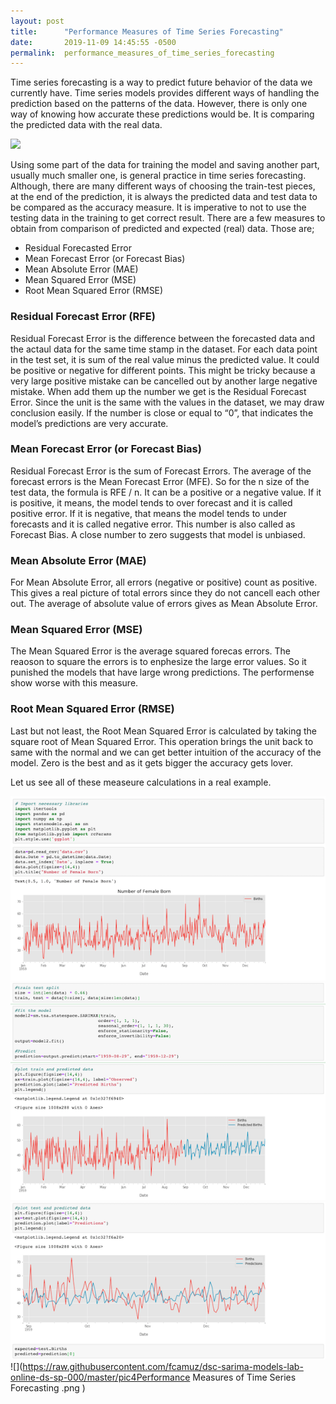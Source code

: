 ```yaml
---
layout: post
title:      "Performance Measures of Time Series Forecasting"
date:       2019-11-09 14:45:55 -0500
permalink:  performance_measures_of_time_series_forecasting
---
```



Time series forecasting is a way to predict future behavior of the data we currently have. Time series models provides different ways of handling the prediction based  on the patterns of the data. However, there is only one way of knowing how accurate these predictions would be. It is comparing the predicted data with the real data. 

![](https://dr5dymrsxhdzh.cloudfront.net/blog/images/a9c500b24/2019/10/investment-theme-stockmarket-and-finance-business-analysis-with-picture-id1127753940.jpg)

Using some part of the data for training the model and saving another part, usually much smaller one, is general practice in time series forecasting. Although, there are many different ways of choosing the train-test pieces, at the end of the prediction, it is always the predicted data and test data to be compared as the accuracy measure. It is imperative to not to use the testing data in the training to get correct result.
There are a few measures to obtain from comparison of predicted and expected (real) data. Those are;

-	Residual Forecasted Error 
-	Mean Forecast Error (or Forecast Bias)
-	Mean Absolute Error (MAE)
-	Mean Squared Error (MSE)
-	Root Mean Squared Error (RMSE)

### Residual Forecast Error (RFE)
Residual Forecast Error is the difference between the forecasted data and the actaul data for the same time stamp in the dataset. For each data point in the test set, it is sum of the real value minus the predicted value. It could be positive or negative for different points. This might be tricky because a very large positive mistake can be cancelled out by another large negative mistake. When add them up the number we get is the Residual Forecast Error. Since the unit is the same with the values in the dataset, we may draw conclusion easily. If the number is close or equal to “0”, that indicates the model’s predictions are very accurate. 

### Mean Forecast Error (or Forecast Bias)
Residual Forecast Error is the sum of Forecast Errors. The average of the forecast errors is the Mean Forecast Error (MFE). So for the n size of the test data, the formula is RFE / n. It can be a positive or a negative value. If it is positive, it means, the model tends to over forecast and it is called positive error. If it is negative, that means the model tends to under forecasts and it is called negative error. This number is also called as Forecast Bias. A close number to zero suggests that model is unbiased. 
### Mean Absolute Error (MAE)
For Mean Absolute Error, all errors (negative or positive) count as positive. This gives a real picture of total errors since they do not cancell each other out.  The average of absolute value of errors gives as Mean Absolute Error.

### Mean Squared Error (MSE)
The Mean Squared Error is the average squared forecas errors. The reaoson to square the errors is to enphesize the large error values.  So it punished the models that have large wrong predictions.  The performense show worse with this measure. 

### Root Mean Squared Error (RMSE)
Last but not least, the Root Mean Squared Error is calculated by taking the square root of Mean Squared Error.  This operation brings the unit back to same with the normal and we can get better intuition of the accuracy of the model. Zero is the best and as it gets bigger the accuracy gets lover.  


Let us see all of these measeure calculations in a real example. 

![](https://raw.githubusercontent.com/fcamuz/dsc-sarima-models-lab-online-ds-sp-000/master/pic1.png  ) 
![](https://raw.githubusercontent.com/fcamuz/dsc-sarima-models-lab-online-ds-sp-000/master/pic2.png  ) 
![](https://raw.githubusercontent.com/fcamuz/dsc-sarima-models-lab-online-ds-sp-000/master/pic3.png  ) 
![](https://raw.githubusercontent.com/fcamuz/dsc-sarima-models-lab-online-ds-sp-000/master/pic4Performance Measures of Time Series Forecasting
.png  ) 
